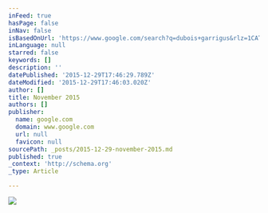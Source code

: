 ```yaml
---
inFeed: true
hasPage: false
inNav: false
isBasedOnUrl: 'https://www.google.com/search?q=dubois+garrigus&rlz=1CATAAB_enUS653US656&espv=2&biw=1066&bih=450&source=lnms&tbm=isch&sa=X&ved=0ahUKEwjuo4jUzoHKAhVQ_WMKHTPEDNQQ_AUICCgD&dpr=0.9#q=dubois+garrigus&tbm=isch&tbs=isz:l'
inLanguage: null
starred: false
keywords: []
description: ''
datePublished: '2015-12-29T17:46:29.789Z'
dateModified: '2015-12-29T17:46:03.020Z'
author: []
title: November 2015
authors: []
publisher:
  name: google.com
  domain: www.google.com
  url: null
  favicon: null
sourcePath: _posts/2015-12-29-november-2015.md
published: true
_context: 'http://schema.org'
_type: Article

---
```

![](http://the-grid-user-content.s3-us-west-2.amazonaws.com/58f656e8-8ba8-4cdd-b849-a128081f53e3.jpg)